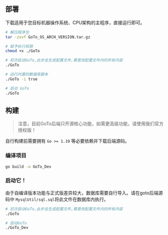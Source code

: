 ## 部署

下载适用于您目标机器操作系统、CPU架构的主程序，直接运行即可。

```bash
# 解压程序包
tar -zxvf GoTo_OS_ARCH_VERSION.tar.gz

# 赋予执行权限
chmod +x ./GoTo

# 初次启动GoTo,此步会生成配置文件,需更改配置文件内的所有内容
./GoTo

# 运行内置的数据库脚本
./GoTo -i true

# 启动 GoTo
./GoTo
```

## 构建

> 注意，目前GoTo后端只开源核心功能，如需更高级功能，请使用我们官方授权版！

自行构建前需要拥有 `Go >= 1.19` 等必要依赖并下载后端源码。

### 编译项目

```bash
go build -o GoTo_Dev
```

### 启动它！

由于自编译版本功能与正式版差异较大，数据库需要自行导入。请在goto后端源码中 `MysqlUtil/sql.sql`将此文件在数据库内执行。

```bash
# 初次启动GoTo,此步会生成配置文件,需更改配置文件内的所有内容
./GoTo

# 启动GoTo
./GoTo_Dev
```

